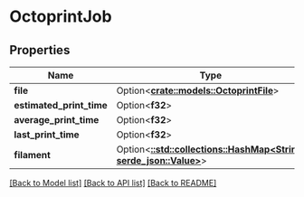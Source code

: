 # OctoprintJob

## Properties

Name | Type | Description | Notes
------------ | ------------- | ------------- | -------------
**file** | Option<[**crate::models::OctoprintFile**](OctoprintFile.md)> |  | [optional]
**estimated_print_time** | Option<**f32**> |  | [optional]
**average_print_time** | Option<**f32**> |  | [optional]
**last_print_time** | Option<**f32**> |  | [optional]
**filament** | Option<[**::std::collections::HashMap<String, serde_json::Value>**](serde_json::Value.md)> |  | 

[[Back to Model list]](../README.md#documentation-for-models) [[Back to API list]](../README.md#documentation-for-api-endpoints) [[Back to README]](../README.md)


